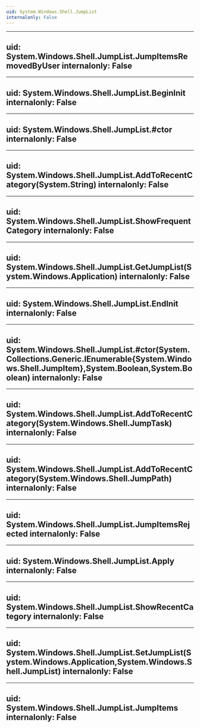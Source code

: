 ```yaml
---
uid: System.Windows.Shell.JumpList
internalonly: False
---
```


---
uid: System.Windows.Shell.JumpList.JumpItemsRemovedByUser
internalonly: False
---

---
uid: System.Windows.Shell.JumpList.BeginInit
internalonly: False
---

---
uid: System.Windows.Shell.JumpList.#ctor
internalonly: False
---

---
uid: System.Windows.Shell.JumpList.AddToRecentCategory(System.String)
internalonly: False
---

---
uid: System.Windows.Shell.JumpList.ShowFrequentCategory
internalonly: False
---

---
uid: System.Windows.Shell.JumpList.GetJumpList(System.Windows.Application)
internalonly: False
---

---
uid: System.Windows.Shell.JumpList.EndInit
internalonly: False
---

---
uid: System.Windows.Shell.JumpList.#ctor(System.Collections.Generic.IEnumerable{System.Windows.Shell.JumpItem},System.Boolean,System.Boolean)
internalonly: False
---

---
uid: System.Windows.Shell.JumpList.AddToRecentCategory(System.Windows.Shell.JumpTask)
internalonly: False
---

---
uid: System.Windows.Shell.JumpList.AddToRecentCategory(System.Windows.Shell.JumpPath)
internalonly: False
---

---
uid: System.Windows.Shell.JumpList.JumpItemsRejected
internalonly: False
---

---
uid: System.Windows.Shell.JumpList.Apply
internalonly: False
---

---
uid: System.Windows.Shell.JumpList.ShowRecentCategory
internalonly: False
---

---
uid: System.Windows.Shell.JumpList.SetJumpList(System.Windows.Application,System.Windows.Shell.JumpList)
internalonly: False
---

---
uid: System.Windows.Shell.JumpList.JumpItems
internalonly: False
---
